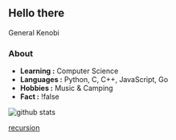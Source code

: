 ## Hello there
General Kenobi

### About

-  **Learning :** Computer Science
-  **Languages :** Python, C, C++, JavaScript, Go
-  **Hobbies :** Music & Camping
-  **Fact :** !false

![github stats](https://github-readme-stats.vercel.app/api?username=manoloesparta&show_icons=true)

[recursion](https://github.com/manoloesparta/manoloesparta)
